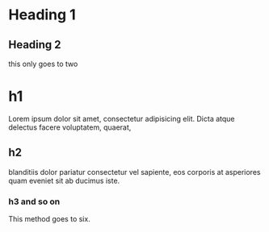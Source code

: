 Heading 1
==============

Heading 2 
--------------

this only goes to two

# h1
Lorem ipsum dolor sit amet, consectetur adipisicing elit. Dicta atque delectus facere voluptatem, quaerat, 

## h2
blanditiis dolor pariatur consectetur vel sapiente, eos corporis at asperiores quam eveniet sit ab ducimus iste.

### h3 and so on
This method goes to six.